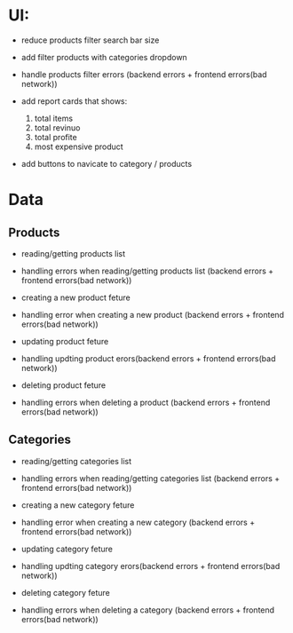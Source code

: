 # UI:

- reduce products filter search bar size

- add filter products with categories dropdown
- handle products filter errors (backend errors + frontend errors(bad network))

- add report cards that shows:

  1. total items
  2. total revinuo
  3. total profite
  4. most expensive product

- add buttons to navicate to category / products

# Data

## Products

- reading/getting products list
- handling errors when reading/getting products list (backend errors + frontend errors(bad network))

- creating a new product feture
- handling error when creating a new product (backend errors + frontend errors(bad network))

- updating product feture
- handling updting product erors(backend errors + frontend errors(bad network))

- deleting product feture
- handling errors when deleting a product (backend errors + frontend errors(bad network))

## Categories

- reading/getting categories list
- handling errors when reading/getting categories list (backend errors + frontend errors(bad network))

- creating a new category feture
- handling error when creating a new category (backend errors + frontend errors(bad network))

- updating category feture
- handling updting category erors(backend errors + frontend errors(bad network))

- deleting category feture
- handling errors when deleting a category (backend errors + frontend errors(bad network))
